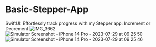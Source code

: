 # Basic-Stepper-App
SwiftUI: Effortlessly track progress with my Stepper app: Increment or Decrement
![IMG_3662](https://github.com/VedantArora18/Basic-Stepper-App/assets/93697157/37290bbd-ec14-4ffb-90b0-38ec681f3998)
![Simulator Screenshot - iPhone 14 Pro - 2023-07-29 at 09 25 50](https://github.com/VedantArora18/Basic-Stepper-App/assets/93697157/2c28a154-4f90-4584-9405-a7049f4bdd3a)
![Simulator Screenshot - iPhone 14 Pro - 2023-07-29 at 09 25 46](https://github.com/VedantArora18/Basic-Stepper-App/assets/93697157/96634960-0efe-4fee-87fa-1e17f4749836)
